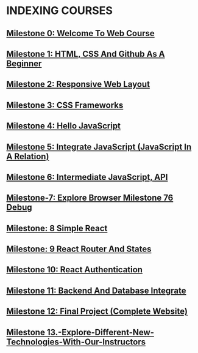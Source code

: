 # INDEXING COURSES

## [Milestone 0: Welcome To Web Course](https://github.com/Tahsin000/PROGRAMMING_HERO/tree/0.Welcome-to-Web-Course)

## [Milestone 1: HTML, CSS And Github As A Beginner](https://github.com/Tahsin000/PROGRAMMING_HERO/tree/1.HTML%2C-CSS-and-Github-as-a-beginner)

## [Milestone 2: Responsive Web Layout](https://github.com/Tahsin000/PROGRAMMING_HERO/tree/2.Responsive-Web-Layout)

## [Milestone 3: CSS Frameworks](https://github.com/Tahsin000/PROGRAMMING_HERO/tree/3.-CSS-Frameworks)

## [Milestone 4: Hello JavaScript](https://github.com/Tahsin000/PROGRAMMING_HERO/tree/4.-Hello-JavaScript)

## [Milestone 5: Integrate JavaScript (JavaScript In A Relation)](https://github.com/Tahsin000/PROGRAMMING_HERO/tree/5.-Integrate-JavaScript)

## [Milestone 6: Intermediate JavaScript, API](https://github.com/Tahsin000/PROGRAMMING_HERO/tree/6.-Intermediate-JavaScript%2C-API)

## [Milestone-7: Explore Browser Milestone 76 Debug](https://github.com/Tahsin000/PROGRAMMING_HERO/tree/7.-Explore-Browser-Milestone-78-Debug)

## [Milestone: 8 Simple React](https://github.com/Tahsin000/PROGRAMMING_HERO/tree/8.-Simple-React)

## [Milestone: 9 React Router And States](https://github.com/Tahsin000/PROGRAMMING_HERO/tree/9.-React-Router-And-States)

## [Milestone 10: React Authentication](https://github.com/Tahsin000/PROGRAMMING_HERO/tree/10.-React-Authentication)

## [Milestone 11: Backend And Database Integrate](https://github.com/Tahsin000/PROGRAMMING_HERO/tree/11.-Backend-And-Database-Integrate)

## [Milestone 12: Final Project (Complete Website)](https://github.com/Tahsin000/PROGRAMMING_HERO/tree/12.-Final-Project-(Complete-Website))

## [Milestone 13.-Explore-Different-New-Technologies-With-Our-Instructors](https://github.com/Tahsin000/PROGRAMMING_HERO/tree/13.-Explore-Different-New-Technologies-With-Our-Instructors)


